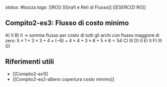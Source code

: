 *status*: #bozza 
*tags*: [[RO]] [[Grafi e Reti di Flusso]] [[ESERCIZI RO]]

## Compito2-es3: Flusso di costo minimo

A) II
B) II -> somma flusso per costo di tutti gli archi con flusso maggiore di zero: $5 \times 1 + 3 \times 3 + 4 \times (-6) + 4 \times 4 + 3 \times 6 + 5 \times 6=54$ 
C) III 
D) II
E) II
F) III
G)


## Riferimenti utili

* [[Compito2-es1]]
* [[Compito2-es2-albero copertura costo minimo]]